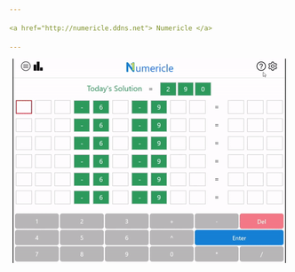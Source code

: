 ```yaml
---

<a href="http://numericle.ddns.net"> Numericle </a>

---
```


<p align="center">
  <img src="https://github.com/JEllis66/Numericle-Deployment/blob/master/numericleTutorial.gif" alt="animated" />
</p>

